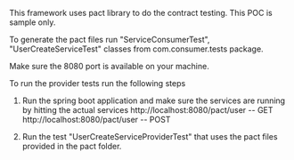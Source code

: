 This framework uses pact library to do the contract testing. This POC is sample only.
 
 
To generate the pact files run "ServiceConsumerTest", "UserCreateServiceTest" classes from com.consumer.tests package.

Make sure the 8080 port is available on your machine.

To run the provider tests run the following steps
1. Run the spring boot application and make sure the services are running by hitting the actual services
http://localhost:8080/pact/user -- GET
http://localhost:8080/pact/user -- POST

2. Run the test "UserCreateServiceProviderTest" that uses the pact files provided in the pact folder.




